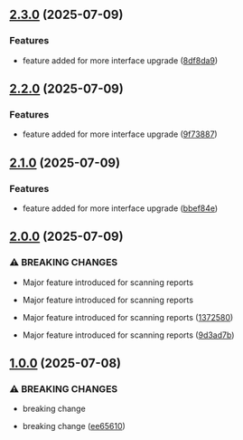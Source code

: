 ## [2.3.0](https://github.com/Reetwiz/fellowblogcicd/compare/v2.2.0...v2.3.0) (2025-07-09)


### Features

* feature added for more interface upgrade ([8df8da9](https://github.com/Reetwiz/fellowblogcicd/commit/8df8da9ff2c92441a5e20981625a7bb400236363))

## [2.2.0](https://github.com/Reetwiz/fellowblogcicd/compare/v2.1.0...v2.2.0) (2025-07-09)


### Features

* feature added for more interface upgrade ([9f73887](https://github.com/Reetwiz/fellowblogcicd/commit/9f738876c5a1bb434e5cd87662b384e012d441fa))

## [2.1.0](https://github.com/Reetwiz/fellowblogcicd/compare/v2.0.0...v2.1.0) (2025-07-09)


### Features

* feature added for more interface upgrade ([bbef84e](https://github.com/Reetwiz/fellowblogcicd/commit/bbef84eb44d647db73875a2e8b47f3679bed72ab))

## [2.0.0](https://github.com/Reetwiz/fellowblogcicd/compare/v1.0.0...v2.0.0) (2025-07-09)


### ⚠ BREAKING CHANGES

* Major feature introduced for scanning reports
* Major feature introduced for scanning reports

* Major feature introduced for scanning reports ([1372580](https://github.com/Reetwiz/fellowblogcicd/commit/137258043cf1fbf5c04fe02d28752c628c05a6fe))
* Major feature introduced for scanning reports ([9d3ad7b](https://github.com/Reetwiz/fellowblogcicd/commit/9d3ad7b64e6de2fa22c9d57710d1ebf3e82cab20))

## [1.0.0](https://github.com/Reetwiz/fellowblogcicd/compare/v0.1.5...v1.0.0) (2025-07-08)


### ⚠ BREAKING CHANGES

* breaking change

* breaking change ([ee65610](https://github.com/Reetwiz/fellowblogcicd/commit/ee65610c4eafb4384ba538aa3f15aceef02033a9))

